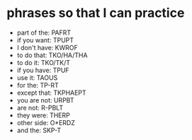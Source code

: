 # phrases so that I can practice

 * part of the: PAFRT
 * if you want: TPUPT
 * I don't have: KWROF
 * to do that: TKO/HA/THA
 * to do it: TKO/TK/T
 * if you have: TPUF
 * use it: TAOUS
 * for the: TP-RT
 * except that: TKPHAEPT
 * you are not: URPBT
 * are not: R-PBLT
 * they were: THERP
 * other side: O*ERDZ
 * and the: SKP-T